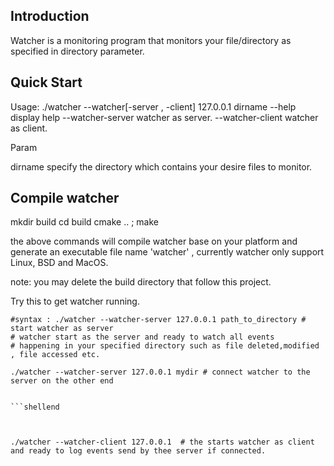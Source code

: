 Introduction
---------------
 Watcher is a monitoring program that monitors your file/directory as specified in directory parameter.

Quick Start
---------------

Usage: ./watcher --watcher[-server , -client] 127.0.0.1 dirname
--help     display help
--watcher-server     watcher as server.
--watcher-client     watcher as client.

Param

dirname		specify the directory which contains your desire files to monitor.

Compile watcher
---------------

mkdir build
cd build
cmake .. ; make 

the above commands will compile watcher base on your platform and generate an executable file name 'watcher' , currently watcher only support Linux, BSD and MacOS.

note: you may delete the build directory that follow this project.

Try this to get watcher running.

```shell
#syntax : ./watcher --watcher-server 127.0.0.1 path_to_directory # start watcher as server
# watcher start as the server and ready to watch all events
# happening in your specified directory such as file deleted,modified , file accessed etc.

./watcher --watcher-server 127.0.0.1 mydir # connect watcher to the server on the other end


```shellend



./watcher --watcher-client 127.0.0.1  # the starts watcher as client and ready to log events send by thee server if connected.


